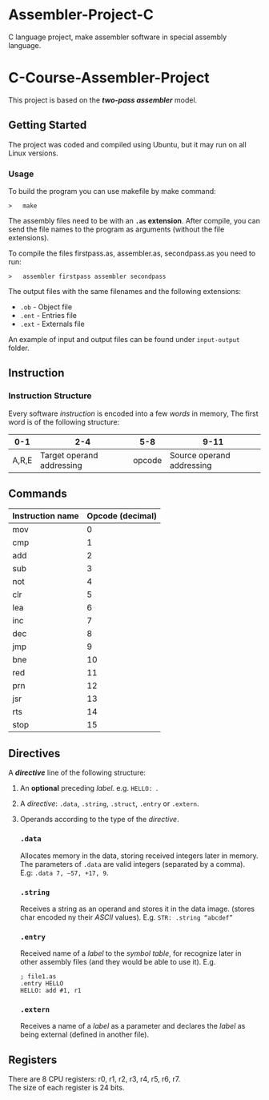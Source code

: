 # Assembler-Project-C
C language project, make assembler software in special assembly language.

# C-Course-Assembler-Project

This project is based on the **_two-pass assembler_** model.  

## Getting Started

The project was coded and compiled using Ubuntu, but it may run on all Linux versions.

### Usage
To build the program you can use makefile by make command:
```
>   make
```
The assembly files need to be with an **`.as` extension**.
After compile, you can send the file names to the program as arguments (without the file extensions).

To compile the files firstpass.as, assembler.as, secondpass.as you need to run:
```
>   assembler firstpass assembler secondpass
```
The output files with the same filenames and the following extensions:  
- `.ob` - Object file
- `.ent` - Entries file
- `.ext` - Externals file

An example of input and output files can be found under `input-output` folder.

## Instruction

### Instruction Structure

Every software *instruction* is encoded into a few *words* in memory, The first word is of the following structure:

|   0-1   |   2-4   |   5-8   |   9-11   
| -----  | ----- | ----- | ----
|       A,R,E        | Target operand addressing | opcode   |   Source operand addressing 


## Commands

|  Instruction name  | Opcode (decimal)  | 
| ------------------  | -------- 
|       mov        | 0   | 
|       cmp        | 1   | 
|       add        | 2   | 
|       sub        | 3   | 
|       not        | 4   | 
|       clr        | 5   | 
|       lea        | 6   | 
|       inc        | 7   | 
|       dec        | 8   | 
|       jmp        | 9   | 
|       bne        | 10   | 
|       red        | 11   | 
|       prn        | 12   | 
|       jsr        | 13   | 
|       rts        | 14   | 
|       stop       | 15   | 



## Directives
A **_directive_** line of the following structure:

1. An **optional** preceding *label*. e.g. `HELLO: `.
2. A _directive_: `.data`, `.string`, `.struct`, `.entry` or `.extern`.
3. Operands according to the type of the *directive*.

   ### `.data`
   Allocates memory in the data, storing received integers later in memory.
   The parameters of `.data` are valid integers (separated by a comma).  
   E.g: `.data 7, –57, +17, 9`.

   ### `.string`
   Receives a string as an operand and stores it in the data image. (stores char encoded ny their *ASCII* values).
   E.g. `STR: .string “abcdef”`
   
   ### `.entry`
   Received name of a *label* to the *symbol table*, for recognize later in other assembly files (and they would be able to use it).
   E.g. 
   ```
   ; file1.as
   .entry HELLO 
   HELLO: add #1, r1 
   ```
   ### `.extern`
   Receives a name of a *label* as a parameter and declares the *label* as being external (defined in another file).  
   
 
## Registers
There are 8 CPU registers: r0, r1, r2, r3, r4, r5, r6, r7.<br />
The size of each register is 24 bits. 
